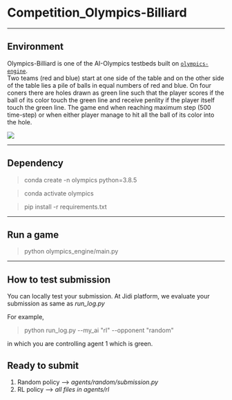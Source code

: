 # Competition_Olympics-Billiard
---

## Environment

Olympics-Billiard is one of the AI-Olympics testbeds built on [`olympics-engine`](https://github.com/jidiai/olympics_engine).  
Two teams (red and blue) start at one side of the table and on the other side of the table lies a pile of balls in equal numbers of red and blue.
On four coners there are holes drawn as green line such that the player scores if the ball of its color touch the green line and receive penlity
if the player itself touch the green line. The game end when reaching maximum step (500 time-step) or when either player manage to hit all the ball
of its color into the hole.

<img src='./img/billiard_competition_render.gif'>

---
## Dependency

>conda create -n olympics python=3.8.5

>conda activate olympics

>pip install -r requirements.txt

---

## Run a game

>python olympics_engine/main.py

---


## How to test submission

You can locally test your submission. At Jidi platform, we evaluate your submission as same as *run_log.py*

For example,

>python run_log.py --my_ai "rl" --opponent "random"

in which you are controlling agent 1 which is green.

## Ready to submit

1. Random policy --> *agents/random/submission.py*
2. RL policy --> *all files in agents/rl*

